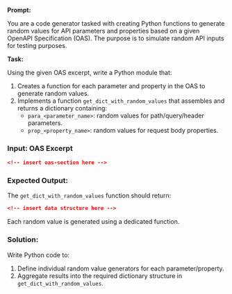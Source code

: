 **Prompt:**

You are a code generator tasked with creating Python functions to generate random values for API parameters and properties based on a given OpenAPI Specification (OAS). The purpose is to simulate random API inputs for testing purposes.

**Task:**

Using the given OAS excerpt, write a Python module that:
1. Creates a function for each parameter and property in the OAS to generate random values.
2. Implements a function `get_dict_with_random_values` that assembles and returns a dictionary containing:
   - `para_<parameter_name>`: random values for path/query/header parameters.
   - `prop_<property_name>`: random values for request body properties.

### Input: OAS Excerpt

```json
<!-- insert oas-section here -->
```

### Expected Output:

The `get_dict_with_random_values` function should return:

```json
<!-- insert data structure here -->
```

Each random value is generated using a dedicated function.

### Solution:

Write Python code to:

1. Define individual random value generators for each parameter/property.
2. Aggregate results into the required dictionary structure in `get_dict_with_random_values`.

```python
